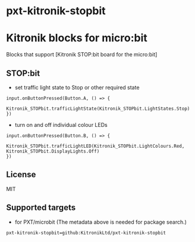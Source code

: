 # pxt-kitronik-stopbit

# Kitronik blocks for micro:bit

Blocks that support [Kitronik STOP:bit board for the micro:bit]

## STOP:bit

* set traffic light state to Stop or other required state

```blocks
input.onButtonPressed(Button.A, () => {
	Kitronik_STOPbit.trafficLightState(Kitronik_STOPbit.LightStates.Stop)
})
```

* turn on and off individual colour LEDs

```blocks
input.onButtonPressed(Button.B, () => {
	Kitronik_STOPbit.trafficLightLED(Kitronik_STOPbit.LightColours.Red, Kitronik_STOPbit.DisplayLights.Off)
})
```

## License

MIT

## Supported targets

* for PXT/microbit
(The metadata above is needed for package search.)


```package
pxt-kitronik-stopbit=github:KitronikLtd/pxt-kitronik-stopbit
```
